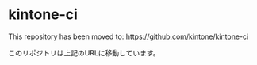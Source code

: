 kintone-ci
==========

This repository has been moved to: https://github.com/kintone/kintone-ci

このリポジトリは上記のURLに移動しています。
